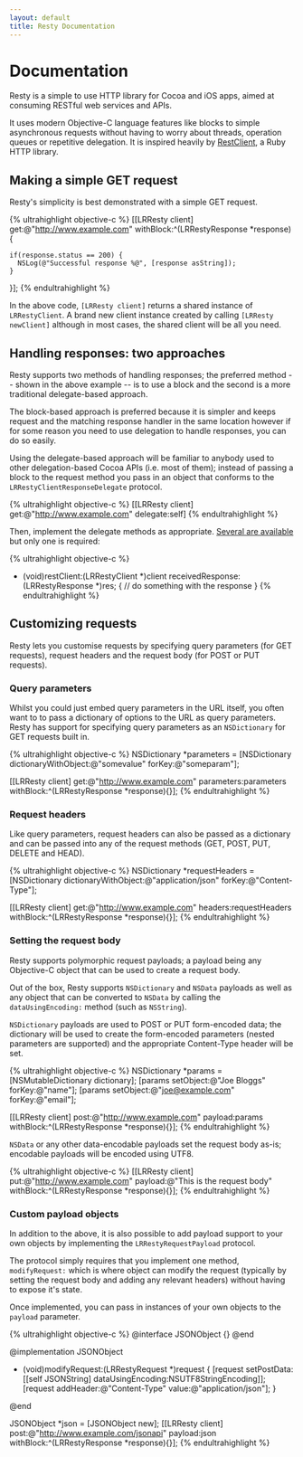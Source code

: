 ```yaml
---
layout: default
title: Resty Documentation
---
```


# Documentation

Resty is a simple to use HTTP library for Cocoa and iOS apps, aimed at consuming RESTful web services and APIs. 

It uses  modern Objective-C language features like blocks to simple asynchronous requests without having to worry about threads, operation queues or repetitive delegation. It is inspired heavily by [RestClient](http://github.com/archiloque/rest-client), a Ruby HTTP library.

## Making a simple GET request

Resty's simplicity is best demonstrated with a simple GET request.

{% ultrahighlight objective-c %}
[[LRResty client] get:@"http://www.example.com" 
            withBlock:^(LRRestyResponse *response) {
              
    if(response.status == 200) {
      NSLog(@"Successful response %@", [response asString]);
    }
}];
{% endultrahighlight %}

In the above code, <code>[LRResty client]</code> returns a shared instance of <code>LRRestyClient</code>. A brand new client instance created by calling <code>[LRResty newClient]</code> although in most cases, the shared client will be all you need.

## Handling responses: two approaches

Resty supports two methods of handling responses; the preferred method -- shown in the above example -- is to use a block and the second is a more traditional delegate-based approach.

The block-based approach is preferred because it is simpler and keeps request and the matching response handler in the same location however if for some reason you need to use delegation to handle responses, you can do so easily. 

Using the delegate-based approach will be familiar to anybody used to other delegation-based Cocoa APIs (i.e. most of them); instead of passing a block to the request method you pass in an object that conforms to the <code>LRRestyClientResponseDelegate</code> protocol.

{% ultrahighlight objective-c %}
[[LRResty client] get:@"http://www.example.com" delegate:self]
{% endultrahighlight %}

Then, implement the delegate methods as appropriate. [Several are available](http://github.com/lukeredpath/LRResty/blob/master/Classes/LRRestyClientResponseDelegate.h) but only one is required:

{% ultrahighlight objective-c %}
- (void)restClient:(LRRestyClient *)client receivedResponse:(LRRestyResponse *)res;
{
  // do something with the response
}
{% endultrahighlight %}

## Customizing requests

Resty lets you customise requests by specifying query parameters (for GET requests), request headers and the request body (for POST or PUT requests).

### Query parameters

Whilst you could just embed query parameters in the URL itself, you often want to to pass a dictionary of options to the URL as query parameters. Resty has support for specifying query parameters as an <code>NSDictionary</code> for GET requests built in.

{% ultrahighlight objective-c %}
NSDictionary *parameters = [NSDictionary 
      dictionaryWithObject:@"somevalue" forKey:@"someparam"];
  
[[LRResty client] get:@"http://www.example.com" parameters:parameters 
            withBlock:^(LRRestyResponse *response){}];
{% endultrahighlight %}

### Request headers

Like query parameters, request headers can also be passed as a dictionary and can be passed into any of the request methods (GET, POST, PUT, DELETE and HEAD).

{% ultrahighlight objective-c %}
NSDictionary *requestHeaders = [NSDictionary 
      dictionaryWithObject:@"application/json" forKey:@"Content-Type"];
  
[[LRResty client] get:@"http://www.example.com" headers:requestHeaders
            withBlock:^(LRRestyResponse *response){}];
{% endultrahighlight %}

### Setting the request body

Resty supports polymorphic request payloads; a payload being any Objective-C object that can be used to create a request body.

Out of the box, Resty supports <code>NSDictionary</code> and <code>NSData</code> payloads as well as any object that can be converted to <code>NSData</code> by calling the <code>dataUsingEncoding:</code> method (such as <code>NSString</code>). 

<p><code>NSDictionary</code> payloads are used to POST or PUT form-encoded data; the dictionary will be used to create the form-encoded parameters (nested parameters are supported) and the appropriate Content-Type header will be set.</p>

{% ultrahighlight objective-c %}
NSDictionary *params = [NSMutableDictionary dictionary];
[params setObject:@"Joe Bloggs" forKey:@"name"];
[params setObject:@"joe@example.com" forKey:@"email"];
 
[[LRResty client] post:@"http://www.example.com" payload:params 
            withBlock:^(LRRestyResponse *response){}];
{% endultrahighlight %}

<p><code>NSData</code> or any other data-encodable payloads set the request body as-is; encodable payloads will be encoded using UTF8.</p>

{% ultrahighlight objective-c %}
[[LRResty client] put:@"http://www.example.com" payload:@"This is the request body"
           withBlock:^(LRRestyResponse *response){}];
{% endultrahighlight %}

### Custom payload objects

In addition to the above, it is also possible to add payload support to your own objects by implementing the <code>LRRestyRequestPayload</code> protocol. 

The protocol simply requires that you implement one method, <code>modifyRequest:</code> which is where object can modify the request (typically by setting the request body and adding any relevant headers) without having to expose it's state.

Once implemented, you can pass in instances of your own objects to the <code>payload</code> parameter.

{% ultrahighlight objective-c %}
@interface JSONObject <LRRestyRequestPayload>
  {}
@end

@implementation JSONObject

- (void)modifyRequest:(LRRestyRequest *)request
{
  [request setPostData:[[self JSONString] dataUsingEncoding:NSUTF8StringEncoding]];
  [request addHeader:@"Content-Type" value:@"application/json"];
}

@end

JSONObject *json = [JSONObject new];
[[LRResty client] post:@"http://www.example.com/jsonapi" payload:json
             withBlock:^(LRRestyResponse *response){}];
{% endultrahighlight %}


